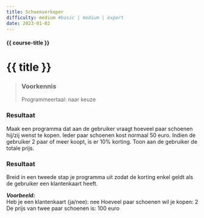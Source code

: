 ```yaml
---
title: Schoenverkoper
difficulty: medium #basic | medium | expert
date: 2023-01-02
---
```


#### {{ course-title }}

# {{ title }}

> ### Voorkennis
> Programmeertaal: naar keuze

### Resultaat
Maak een programma dat aan de gebruiker vraagt hoeveel paar schoenen
hij/zij wenst te kopen. Ieder paar schoenen kost normaal 50 euro. Indien
de gebruiker 2 paar of meer koopt, is er 10% korting. Toon aan de
gebruiker de totale prijs.

### Resultaat
Breid in een tweede stap je programma uit zodat de korting enkel geldt
als de gebruiker een klantenkaart heeft.

***Voorbeeld:***  
Heb je een klantenkaart (ja/nee): nee Hoeveel paar schoenen wil je
kopen: 2 De prijs van twee paar schoenen is: 100 euro
